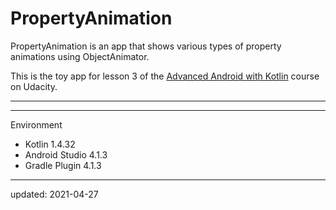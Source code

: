 PropertyAnimation
=================

PropertyAnimation is an app that shows various types of property animations using ObjectAnimator.

This is the toy app for lesson 3 of the [Advanced Android with Kotlin] course on Udacity.

----

[Advanced Android with Kotlin]: https://www.udacity.com/course/advanced-android-with-kotlin--ud940

----

Environment

- Kotlin 1.4.32
- Android Studio 4.1.3
- Gradle Plugin 4.1.3

----

updated: 2021-04-27